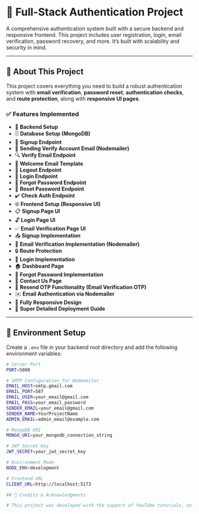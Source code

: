 # 🔐 Full-Stack Authentication Project

A comprehensive authentication system built with a secure backend and responsive frontend. This project includes user registration, login, email verification, password recovery, and more. It’s built with scalability and security in mind.

---

## 🚀 About This Project

This project covers everything you need to build a robust authentication system with **email verification**, **password reset**, **authentication checks**, and **route protection**, along with **responsive UI pages**.

### ✅ Features Implemented

- 🔧 **Backend Setup**
- 🗄️ **Database Setup (MongoDB)**
- 🔐 **Signup Endpoint**
- 📧 **Sending Verify Account Email (Nodemailer)**
- 🔍 **Verify Email Endpoint**
- 📄 **Welcome Email Template**
- 🚪 **Logout Endpoint**
- 🔑 **Login Endpoint**
- 🔄 **Forgot Password Endpoint**
- 🔁 **Reset Password Endpoint**
- ✔️ **Check Auth Endpoint**
- 🌐 **Frontend Setup (Responsive UI)**
- 📋 **Signup Page UI**
- 🔓 **Login Page UI**
- ✅ **Email Verification Page UI**
- 📤 **Signup Implementation**
- 📧 **Email Verification Implementation (Nodemailer)**
- 🔒 **Route Protection**
- 🔑 **Login Implementation**
- 🏠 **Dashboard Page**
- 🔄 **Forgot Password Implementation**
- 📨 **Contact Us Page**
- 🔁 **Resend OTP Functionality (Email Verification OTP)**
- ✉️ **Email Authentication via Nodemailer**
- 📱 **Fully Responsive Design**
- 🚀 **Super Detailed Deployment Guide**

---

## 📝 Environment Setup

Create a `.env` file in your backend root directory and add the following environment variables:

```bash
# Server Port
PORT=5000

# SMTP Configuration for Nodemailer
EMAIL_HOST=smtp.gmail.com
EMAIL_PORT=587
EMAIL_USER=your_email@gmail.com
EMAIL_PASS=your_email_password
SENDER_EMAIL=your_email@gmail.com
SENDER_NAME=YourProjectName
ADMIN_EMAIL=admin_email@example.com

# MongoDB URI
MONGO_URI=your_mongodb_connection_string

# JWT Secret Key
JWT_SECRET=your_jwt_secret_key

# Environment Mode
NODE_ENV=development

# Frontend URL
CLIENT_URL=http://localhost:5173

## 🙌 Credits & Acknowledgments

# This project was developed with the support of YouTube tutorials, online resources, and a lot of dedication and hard work on my part(Abhay Kumar Kasaudhan).
```
